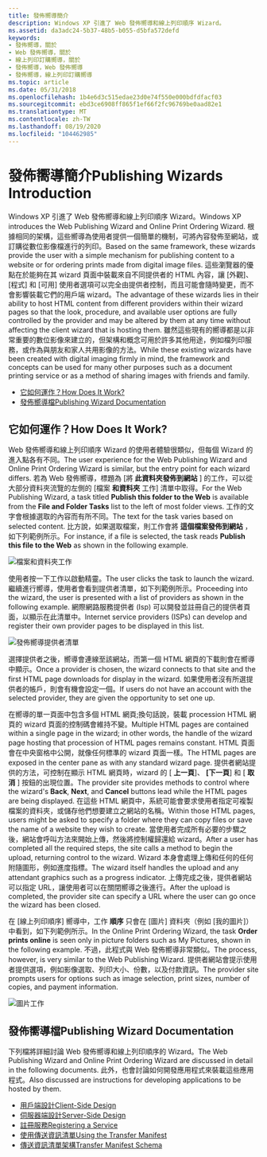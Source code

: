 ```yaml
---
title: 發佈嚮導簡介
description: Windows XP 引進了 Web 發佈嚮導和線上列印順序 Wizard。
ms.assetid: da3adc24-5b37-48b5-b055-d5bfa572defd
keywords:
- 發佈嚮導，關於
- Web 發佈嚮導，關於
- 線上列印訂購嚮導，關於
- 發佈嚮導，Web 發佈嚮導
- 發佈嚮導，線上列印訂購嚮導
ms.topic: article
ms.date: 05/31/2018
ms.openlocfilehash: 1b4e6d3c515edae23d0e74f550e000bdfdfacf03
ms.sourcegitcommit: ebd3ce6908ff865f1ef66f2fc96769be0aad82e1
ms.translationtype: MT
ms.contentlocale: zh-TW
ms.lasthandoff: 08/19/2020
ms.locfileid: "104462985"
---
```

# <a name="publishing-wizards-introduction"></a><span data-ttu-id="f27e6-108">發佈嚮導簡介</span><span class="sxs-lookup"><span data-stu-id="f27e6-108">Publishing Wizards Introduction</span></span>

<span data-ttu-id="f27e6-109">Windows XP 引進了 Web 發佈嚮導和線上列印順序 Wizard。</span><span class="sxs-lookup"><span data-stu-id="f27e6-109">Windows XP introduces the Web Publishing Wizard and Online Print Ordering Wizard.</span></span> <span data-ttu-id="f27e6-110">根據相同的架構，這些嚮導為使用者提供一個簡單的機制，可將內容發佈至網站，或訂購從數位影像檔進行的列印。</span><span class="sxs-lookup"><span data-stu-id="f27e6-110">Based on the same framework, these wizards provide the user with a simple mechanism for publishing content to a website or for ordering prints made from digital image files.</span></span> <span data-ttu-id="f27e6-111">這些瀏覽器的優點在於能夠在其 wizard 頁面中裝載來自不同提供者的 HTML 內容，讓 [外觀]、[程式] 和 [可用] 使用者選項可以完全由提供者控制，而且可能會隨時變更，而不會影響裝載它們的用戶端 wizard。</span><span class="sxs-lookup"><span data-stu-id="f27e6-111">The advantage of these wizards lies in their ability to host HTML content from different providers within their wizard pages so that the look, procedure, and available user options are fully controlled by the provider and may be altered by them at any time without affecting the client wizard that is hosting them.</span></span> <span data-ttu-id="f27e6-112">雖然這些現有的嚮導都是以非常重要的數位影像來建立的，但架構和概念可用於許多其他用途，例如檔列印服務，或作為與朋友和家人共用影像的方法。</span><span class="sxs-lookup"><span data-stu-id="f27e6-112">While these existing wizards have been created with digital imaging firmly in mind, the framework and concepts can be used for many other purposes such as a document printing service or as a method of sharing images with friends and family.</span></span>

-   [<span data-ttu-id="f27e6-113">它如何運作？</span><span class="sxs-lookup"><span data-stu-id="f27e6-113">How Does It Work?</span></span>](#how-does-it-work)
-   [<span data-ttu-id="f27e6-114">發佈嚮導檔</span><span class="sxs-lookup"><span data-stu-id="f27e6-114">Publishing Wizard Documentation</span></span>](#publishing-wizard-documentation)

## <a name="how-does-it-work"></a><span data-ttu-id="f27e6-115">它如何運作？</span><span class="sxs-lookup"><span data-stu-id="f27e6-115">How Does It Work?</span></span>

<span data-ttu-id="f27e6-116">Web 發佈嚮導和線上列印順序 Wizard 的使用者體驗很類似，但每個 Wizard 的進入點各有不同。</span><span class="sxs-lookup"><span data-stu-id="f27e6-116">The user experience for the Web Publishing Wizard and Online Print Ordering Wizard is similar, but the entry point for each wizard differs.</span></span> <span data-ttu-id="f27e6-117">若為 Web 發佈嚮導，標題為 [將 **此資料夾發佈到網站** ] 的工作，可以從大部分資料夾流覽的左側的 [檔案 **和資料夾** 工作] 清單中取得。</span><span class="sxs-lookup"><span data-stu-id="f27e6-117">For the Web Publishing Wizard, a task titled **Publish this folder to the Web** is available from the **File and Folder Tasks** list to the left of most folder views.</span></span> <span data-ttu-id="f27e6-118">工作的文字會根據選取的內容而有所不同。</span><span class="sxs-lookup"><span data-stu-id="f27e6-118">The text for the task varies based on selected content.</span></span> <span data-ttu-id="f27e6-119">比方說，如果選取檔案，則工作會將 **這個檔案發佈到網站** ，如下列範例所示。</span><span class="sxs-lookup"><span data-stu-id="f27e6-119">For instance, if a file is selected, the task reads **Publish this file to the Web** as shown in the following example.</span></span>

![檔案和資料夾工作](images/shell-pubwiz-tasks.png)

<span data-ttu-id="f27e6-121">使用者按一下工作以啟動精靈。</span><span class="sxs-lookup"><span data-stu-id="f27e6-121">The user clicks the task to launch the wizard.</span></span> <span data-ttu-id="f27e6-122">繼續進行嚮導，使用者會看到提供者清單，如下列範例所示。</span><span class="sxs-lookup"><span data-stu-id="f27e6-122">Proceeding into the wizard, the user is presented with a list of providers as shown in the following example.</span></span> <span data-ttu-id="f27e6-123">網際網路服務提供者 (Isp) 可以開發並註冊自己的提供者頁面，以顯示在此清單中。</span><span class="sxs-lookup"><span data-stu-id="f27e6-123">Internet service providers (ISPs) can develop and register their own provider pages to be displayed in this list.</span></span>

![發佈嚮導提供者清單](images/shell-pubwiz-provs.png)

<span data-ttu-id="f27e6-125">選擇提供者之後，嚮導會連線至該網站，而第一個 HTML 網頁的下載則會在嚮導中顯示。</span><span class="sxs-lookup"><span data-stu-id="f27e6-125">Once a provider is chosen, the wizard connects to that site and the first HTML page downloads for display in the wizard.</span></span> <span data-ttu-id="f27e6-126">如果使用者沒有所選提供者的帳戶，則會有機會設定一個。</span><span class="sxs-lookup"><span data-stu-id="f27e6-126">If users do not have an account with the selected provider, they are given the opportunity to set one up.</span></span>

<span data-ttu-id="f27e6-127">在嚮導的單一頁面中包含多個 HTML 網頁;換句話說，裝載 procession HTML 網頁的 wizard 頁面的控制碼會維持不變。</span><span class="sxs-lookup"><span data-stu-id="f27e6-127">Multiple HTML pages are contained within a single page in the wizard; in other words, the handle of the wizard page hosting that procession of HTML pages remains constant.</span></span> <span data-ttu-id="f27e6-128">HTML 頁面會在中央窗格中公開，就像任何標準的 wizard 頁面一樣。</span><span class="sxs-lookup"><span data-stu-id="f27e6-128">The HTML pages are exposed in the center pane as with any standard wizard page.</span></span> <span data-ttu-id="f27e6-129">提供者網站提供的方法，可控制在顯示 HTML 網頁時，wizard 的 [ **上一頁**]、 **[下一頁**] 和 [ **取消** ] 按鈕的出現位置。</span><span class="sxs-lookup"><span data-stu-id="f27e6-129">The provider site provides methods to control where the wizard's **Back**, **Next**, and **Cancel** buttons lead while the HTML pages are being displayed.</span></span> <span data-ttu-id="f27e6-130">在這些 HTML 網頁中，系統可能會要求使用者指定可複製檔案的資料夾，或儲存他們想要建立之網站的名稱。</span><span class="sxs-lookup"><span data-stu-id="f27e6-130">Within those HTML pages, users might be asked to specify a folder where they can copy files or save the name of a website they wish to create.</span></span> <span data-ttu-id="f27e6-131">當使用者完成所有必要的步驟之後，網站會呼叫方法來開始上傳，然後將控制權歸還給 wizard。</span><span class="sxs-lookup"><span data-stu-id="f27e6-131">After a user has completed all the required steps, the site calls a method to begin the upload, returning control to the wizard.</span></span> <span data-ttu-id="f27e6-132">Wizard 本身會處理上傳和任何的任何附隨圖形，例如進度指標。</span><span class="sxs-lookup"><span data-stu-id="f27e6-132">The wizard itself handles the upload and any attendant graphics such as a progress indicator.</span></span> <span data-ttu-id="f27e6-133">上傳完成之後，提供者網站可以指定 URL，讓使用者可以在關閉嚮導之後進行。</span><span class="sxs-lookup"><span data-stu-id="f27e6-133">After the upload is completed, the provider site can specify a URL where the user can go once the wizard has been closed.</span></span>

<span data-ttu-id="f27e6-134">在 [線上列印順序] 嚮導中，工作 **順序** 只會在 [圖片] 資料夾（例如 [我的圖片]）中看到，如下列範例所示。</span><span class="sxs-lookup"><span data-stu-id="f27e6-134">In the Online Print Ordering Wizard, the task **Order prints online** is seen only in picture folders such as My Pictures, shown in the following example.</span></span> <span data-ttu-id="f27e6-135">不過，此程式與 Web 發佈嚮導非常類似。</span><span class="sxs-lookup"><span data-stu-id="f27e6-135">The process, however, is very similar to the Web Publishing Wizard.</span></span> <span data-ttu-id="f27e6-136">提供者網站會提示使用者提供選項，例如影像選取、列印大小、份數，以及付款資訊。</span><span class="sxs-lookup"><span data-stu-id="f27e6-136">The provider site prompts users for options such as image selection, print sizes, number of copies, and payment information.</span></span>

![圖片工作](images/shell-pubwiz-pix.png)

## <a name="publishing-wizard-documentation"></a><span data-ttu-id="f27e6-138">發佈嚮導檔</span><span class="sxs-lookup"><span data-stu-id="f27e6-138">Publishing Wizard Documentation</span></span>

<span data-ttu-id="f27e6-139">下列檔將詳細討論 Web 發佈嚮導和線上列印順序的 Wizard。</span><span class="sxs-lookup"><span data-stu-id="f27e6-139">The Web Publishing Wizard and Online Print Ordering Wizard are discussed in detail in the following documents.</span></span> <span data-ttu-id="f27e6-140">此外，也會討論如何開發應用程式來裝載這些應用程式。</span><span class="sxs-lookup"><span data-stu-id="f27e6-140">Also discussed are instructions for developing applications to be hosted by them.</span></span>

-   [<span data-ttu-id="f27e6-141">用戶端設計</span><span class="sxs-lookup"><span data-stu-id="f27e6-141">Client-Side Design</span></span>](pubwiz-client.md)
-   [<span data-ttu-id="f27e6-142">伺服器端設計</span><span class="sxs-lookup"><span data-stu-id="f27e6-142">Server-Side Design</span></span>](pubwiz-server.md)
-   [<span data-ttu-id="f27e6-143">註冊服務</span><span class="sxs-lookup"><span data-stu-id="f27e6-143">Registering a Service</span></span>](pubwiz-reg.md)
-   [<span data-ttu-id="f27e6-144">使用傳送資訊清單</span><span class="sxs-lookup"><span data-stu-id="f27e6-144">Using the Transfer Manifest</span></span>](pubwiz-manifest.md)
-   [<span data-ttu-id="f27e6-145">傳送資訊清單架構</span><span class="sxs-lookup"><span data-stu-id="f27e6-145">Transfer Manifest Schema</span></span>](/windows/desktop/shell/interfaces)

 

 